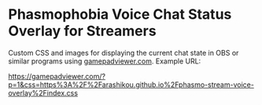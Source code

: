 # Phasmophobia Voice Chat Status Overlay for Streamers

Custom CSS and images for displaying the current chat state in OBS or similar programs using [gamepadviewer.com](https://gamepadviewer.com/). Example URL:

<https://gamepadviewer.com/?p=1&css=https%3A%2F%2Farashikou.github.io%2Fphasmo-stream-voice-overlay%2Findex.css>
